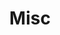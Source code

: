 ---
layout: default
title: Misc
has_children: true
nav_order: 2
permalink: /guides/misc/
parent: Guides
---